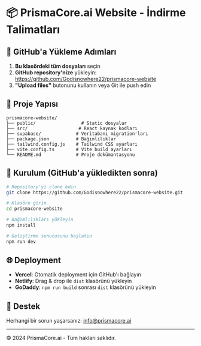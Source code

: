 # 📦 PrismaCore.ai Website - İndirme Talimatları

## 🎯 GitHub'a Yükleme Adımları

1. **Bu klasördeki tüm dosyaları** seçin
2. **GitHub repository'nize** yükleyin: https://github.com/Godisnowhere22/prismacore-website
3. **"Upload files"** butonunu kullanın veya Git ile push edin

## 📁 Proje Yapısı

```
prismacore-website/
├── public/                 # Static dosyalar
├── src/                   # React kaynak kodları
├── supabase/             # Veritabanı migration'ları
├── package.json          # Bağımlılıklar
├── tailwind.config.js    # Tailwind CSS ayarları
├── vite.config.ts        # Vite build ayarları
└── README.md             # Proje dokümantasyonu
```

## 🚀 Kurulum (GitHub'a yükledikten sonra)

```bash
# Repository'yi clone edin
git clone https://github.com/Godisnowhere22/prismacore-website.git

# Klasöre girin
cd prismacore-website

# Bağımlılıkları yükleyin
npm install

# Geliştirme sunucusunu başlatın
npm run dev
```

## 🌐 Deployment

- **Vercel**: Otomatik deployment için GitHub'ı bağlayın
- **Netlify**: Drag & drop ile `dist` klasörünü yükleyin
- **GoDaddy**: `npm run build` sonrası `dist` klasörünü yükleyin

## 📧 Destek

Herhangi bir sorun yaşarsanız: info@prismacore.ai

---
© 2024 PrismaCore.ai - Tüm hakları saklıdır.